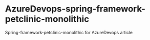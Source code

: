 # AzureDevops-spring-framework-petclinic-monolithic
Spring-framework-petclinic-monolithic for AzureDevops article
